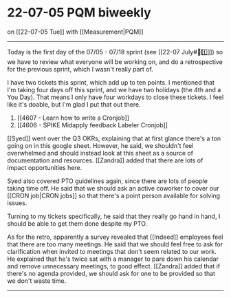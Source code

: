 # 22-07-05 PQM biweekly
on [[22-07-05 Tue]]
with [[Measurement|PQM]] 

---
Today is the first day of the 07/05 - 07/18 sprint (see [[22-07 July#🏃1️⃣]]) so we have to review what everyone will be working on, and do a retrospective for the previous sprint, which I wasn't really part of. 

I have two tickets this sprint, which add up to ten points. I mentioned that I'm taking four days off this sprint, and we have two holidays (the 4th and a You Day). That means I only have four workdays to close these tickets. I feel like it's doable, but I'm glad I put that out there. 

1. [[4607 - Learn how to write a Cronjob]]
2. [[4606 - SPIKE Midapply feedback Labeler Cronjob]]

[[Syed]] went over the Q3 OKRs, explaining that at first glance there's a ton going on in this google sheet. However, he said, we shouldn't feel overwhelmed and should instead look at this sheet as a source of documentation and resources. [[Zandra]] added that there are lots of impact opportunities here.

Syed also covered PTO guidelines again, since there are lots of people taking time off. He said that we should ask an active coworker to cover our [[CRON job|CRON jobs]] so that there's a point person available for solving issues. 

Turning to my tickets specifically, he said that they really go hand in hand, I should be able to get them done despite my PTO. 

As for the retro, apparently a survey revealed that [[Indeed]] employees feel that there are too many meetings. He said that we should feel free to ask for clarification when invited to meetings that don't seem related to our work. He explained that he's twice sat with a manager to pare down his calendar and remove unnecessary meetings, to good effect. [[Zandra]] added that if there's no agenda provided, we should ask for one to be provided so that we don't waste time. 

---
